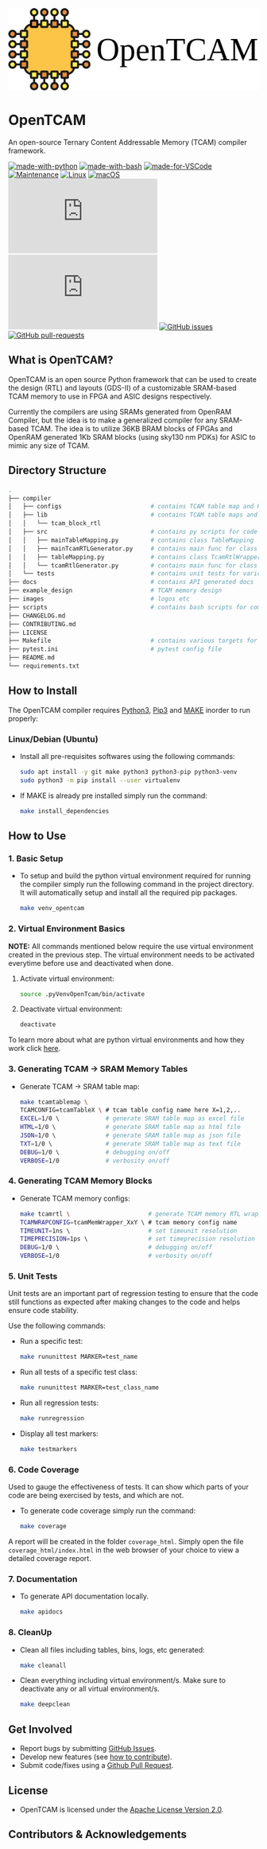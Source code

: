 <div align="center">
    <img src="./images/opentcam_logo.jpg">
    <!-- <img src="./images/opentcam_logo.svg"> -->
</div>


# OpenTCAM
An open-source Ternary Content Addressable Memory (TCAM) compiler framework.

[![made-with-python](https://img.shields.io/badge/Made%20with-Python-1f425f.svg)](https://www.python.org/)
[![made-with-bash](https://img.shields.io/badge/Made%20with-Bash-1f425f.svg)](https://www.gnu.org/software/bash/)
[![made-for-VSCode](https://img.shields.io/badge/Made%20for-VSCode-1f425f.svg)](https://code.visualstudio.com/)
[![Maintenance](https://img.shields.io/badge/Maintained%3F-yes-green.svg)](https://github.com/merledu/OpenTCAM/commits/main)
[![Linux](https://svgshare.com/i/Zhy.svg)](https://svgshare.com/i/Zhy.svg)
[![macOS](https://svgshare.com/i/ZjP.svg)](https://svgshare.com/i/ZjP.svg)
[![GitHub branches](https://badgen.net/github/branches/Naereen/Strapdown.js)](https://github.com/merledu/OpenTCAM/branches)
[![GitHub commits](https://badgen.net/github/commits/Naereen/Strapdown.js)](https://github.com/merledu/OpenTCAM/commits/main)
[![GitHub issues](https://img.shields.io/github/issues/Naereen/StrapDown.js.svg)](https://github.com/merledu/OpenTCAM/issues)
[![GitHub pull-requests](https://img.shields.io/github/issues-pr/Naereen/StrapDown.js.svg)](https://github.com/merledu/OpenTCAM/pulls)

## What is OpenTCAM?
<!-- introduction -->
OpenTCAM is an open source Python framework that can be used to create the design (RTL) and layouts (GDS-II) of a customizable SRAM-based TCAM memory to use in FPGA and ASIC designs respectively. 

Currently the compilers are using SRAMs generated from OpenRAM Compiler, but the idea is to make a generalized compiler for any SRAM-based TCAM. The idea is to utilize 36KB BRAM blocks of FPGAs and OpenRAM generated 1Kb SRAM blocks (using sky130 nm PDKs) for ASIC to mimic any size of TCAM.

## Directory Structure
```bash
.
├── compiler
│   ├── configs                         # contains TCAM table map and RTL block config parameters.
│   ├── lib                             # contains TCAM table maps and RTl blocks.
│   │   └── tcam_block_rtl
│   ├── src                             # contains py scripts for code compilation
│   │   ├── mainTableMapping.py         # contains class TableMapping
│   │   ├── mainTcamRTLGenerator.py     # contains main func for class TableMapping
│   │   ├── tableMapping.py             # contains class TcamRtlWrapperGenerator
│   │   └── tcamRtlGenerator.py         # contains main func for class TcamRtlWrapperGenerator
│   └── tests                           # contains unit tests for various py classes 
├── docs                                # contains API generated docs
├── example_design                      # TCAM memory design
├── images                              # logos etc
├── scripts                             # contains bash scripts for compilation, variable storage etc.
├── CHANGELOG.md    
├── CONTRIBUTING.md
├── LICENSE
├── Makefile                            # contains various targets for simulation. Run `make help` for more info.
├── pytest.ini                          # pytest config file
├── README.md       
└── requirements.txt
```

## How to Install
The OpenTCAM compiler requires [Python3](https://www.python.org/downloads/), [Pip3](https://pypi.org/) and [MAKE](https://www.gnu.org/software/make/) inorder to run properly:

### Linux/Debian (Ubuntu)
-   Install all pre-requisites softwares using the following commands:
    ```bash
    sudo apt install -y git make python3 python3-pip python3-venv
	sudo python3 -m pip install --user virtualenv 
    ```
-   If MAKE is already pre installed simply run the command:
    ```bash
    make install_dependencies
    ```

<!-- ### MacOS
-   Make sure you have [Homebrew](https://brew.sh/) installed.
-   Install using the following command:
    ```bash
    brew install python3
    ``` -->

## How to Use
### 1.  Basic Setup
<!-- explain how to create virtual environments -->
- To setup and build the python virtual environment required for running the compiler simply run the following command in the project directory. It will automatically setup and install all the required pip packages.
    ```bash
    make venv_opentcam
    ```

### 2.  Virtual Environment Basics
<!-- explain how to use virtual environments -->
**NOTE:** All commands mentioned below require the use virtual environment created in the previous step. The virtual environment needs to be activated everytime before use and deactivated when done.
1.  Activate virtual environment: 
    ```bash
    source .pyVenvOpenTcam/bin/activate
    ```
2.  Deactivate virtual environment:
    ```bash
    deactivate
    ```
To learn more about what are python virtual environments and how they work click [here](https://realpython.com/python-virtual-environments-a-primer/).

### 3.  Generating TCAM -> SRAM Memory Tables
<!-- explain how to run and simulate the opentcam code -->
-   Generate TCAM -> SRAM table map:
    ```bash
	make tcamtablemap \
	TCAMCONFIG=tcamTableX \ # tcam table config name here X=1,2,..
    EXCEL=1/0 \             # generate SRAM table map as excel file
    HTML=1/0 \              # generate SRAM table map as html file
    JSON=1/0 \              # generate SRAM table map as json file
    TXT=1/0 \               # generate SRAM table map as text file
    DEBUG=1/0 \             # debugging on/off
    VERBOSE=1/0             # verbosity on/off    
	```

### 4.  Generating TCAM Memory Blocks
<!-- explain how to run and simulate the opentcam code -->
-   Generate TCAM memory configs:
    ```bash
	make tcamrtl \			            # generate TCAM memory RTL wrapper
	TCAMWRAPCONFIG=tcamMemWrapper_XxY \ # tcam memory config name
	TIMEUNIT=1ns \                      # set timeunit resolution 
	TIMEPRECISION=1ps \                 # set timeprecision resolution
	DEBUG=1/0 \                         # debugging on/off
	VERBOSE=1/0                         # verbosity on/off
	```

### 5.  Unit Tests
<!-- explain how to run and simulate the opentcam tests -->
Unit tests are an important part of regression testing to ensure that the code still functions as expected after making changes to the code and helps ensure code stability.

Use the following commands:
-   Run a specific test:
    ```bash
    make rununittest MARKER=test_name
    ```
-   Run all tests of a specific test class:
    ```bash
    make rununittest MARKER=test_class_name
    ```
-   Run all regression tests:
    ```bash
    make runregression
    ```
-   Display all test markers:
    ```bash
    make testmarkers
    ```

### 6.  Code Coverage
<!-- explain how to run and simulate code coverage -->
Used to gauge the effectiveness of tests. It can show which parts of your code are being exercised by tests, and which are not.
-   To generate code coverage simply run the command:
    ```bash
    make coverage
    ```
A report will be created in the folder `coverage_html`. Simply open the file `coverage_html/index.html` in the web browser of your choice to view a detailed coverage report.

### 7.  Documentation
<!-- We have created a detailed presentation that serves as our documentation (for now). Take a look at it [here](). -->
-   To generate API documentation locally.
    ```bash
    make apidocs
    ```

### 8.  CleanUp
-   Clean all files including tables, bins, logs, etc generated:
    ```bash
    make cleanall
    ```
-   Clean everything including virtual environment/s. Make sure to deactivate any or all virtual environment/s.
    ```bash
    make deepclean
    ```

## Get Involved
-   Report bugs by submitting [GitHub Issues](https://github.com/merledu/OpenTcam/issues).
-   Develop new features (see [how to contribute](https://github.com/merledu/OpenTcam/master/CONTRIBUTING.md)).
-   Submit code/fixes using a [Github Pull Request](https://github.com/merledu/OpenTcam/pulls).

## License
-   OpenTCAM is licensed under the [Apache License Version 2.0](https://www.apache.org/licenses/LICENSE-2.0).

## Contributors & Acknowledgements
<!-- -   [Dr. Ali Ahmed](https://github.com/aliahmedphd) is the -->
<!-- -   [Usman Siddique](https://github.com/usman1515) is the  -->
<!-- -   [Sajjad Ahmed](https://github.com/sajjadahmed677) is the -->

<!-- If I forgot to add you, please let me know! -->